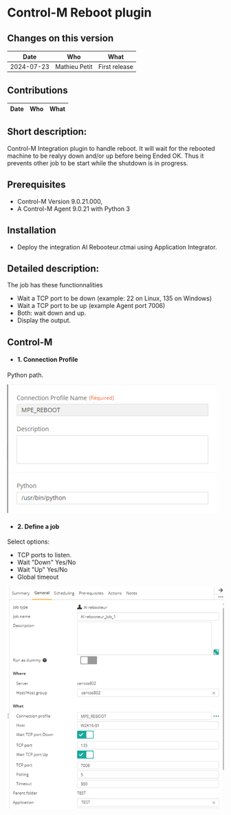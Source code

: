 # Control-M Reboot plugin
## Changes on this version

| Date | Who | What |
| - | - | - |
| 2024-07-23 | Mathieu Petit | First release |



## Contributions

| Date | Who | What |
| - | - | - |


## Short description:
Control-M Integration plugin to handle reboot.
It will wait for the rebooted machine to be realyy down and/or up before being Ended OK.
Thus it prevents other job to be start while the shutdown is in progress.

## Prerequisites

- Control-M Version 9.0.21.000,
- A Control-M Agent 9.0.21 with Python 3


## Installation

- Deploy the integration AI Rebooteur.ctmai using Application Integrator.
 
## Detailed description:

The job has these functionnalities
- Wait a TCP port to be down (example: 22 on Linux, 135 on Windows)
- Wait a TCP port to be up (example Agent port 7006)
- Both: wait down and up.
- Display the output.
 

## Control-M

* #### 1. Connection Profile 

Python path.

![](./images/cp.png)

* #### 2. Define a job

Select options: 
- TCP ports to listen.
- Wait "Down" Yes/No
- Wait "Up"   Yes/No
- Global timeout

![](./images/job.png)
